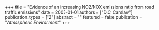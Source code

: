 +++
title = "Evidence of an increasing NO2/NOX emissions ratio from road traffic emissions"
date = 2005-01-01
authors = ["D.C. Carslaw"]
publication_types = ["2"]
abstract = ""
featured = false
publication = "*Atmospheric Environment*"
+++

